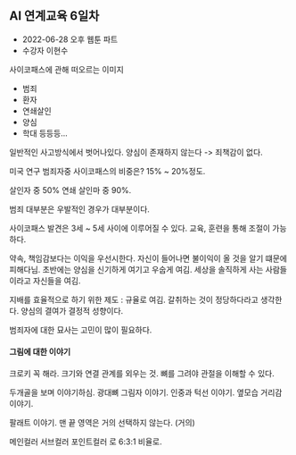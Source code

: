 ## AI 연계교육 6일차

* 2022-06-28 오후 웹툰 파트
* 수강자 이현수

사이코패스에 관해 떠오르는 이미지

- 범죄
- 환자
- 연쇄살인
- 양심
- 학대 등등등...

일반적인 사고방식에서 벗어나있다. 양심이 존재하지 않는다 -> 죄책감이 없다.

미국 연구 범죄자중 사이코패스의 비중은? 15% ~ 20%정도.

살인자 중 50% 연쇄 살인마 중 90%.

범죄 대부분은 우발적인 경우가 대부분이다.

사이코패스 발견은 3세 ~ 5세 사이에 이루어질 수 있다. 교육, 훈련을 통해 조절이 가능하다.

약속, 책임감보다는 이익을 우선시한다. 자신이 들어나면 불이익이 올 것을 알기 떄문에 피해다님. 초반에는 양심을 신기하게 여기고 우숩게 여김.
세상을 솔직하게 사는 사람들이라고 자신들을 여김.

지배를 효율적으로 하기 위한 제도 : 규율로 여김. 갈취하는 것이 정당하다라고 생각한다. 양심의 결여가 결정적 성향이다.

범죄자에 대한 묘사는 고민이 많이 필요하다.

#### 그림에 대한 이야기

크로키 꼭 해라. 크기와 연결 관계를 외우는 것. 뼈를 그려야 관절을 이해할 수 있다.

두개골을 보며 이야기하심. 광대뼈 그림자 이야기. 인중과 턱선 이야기. 옆모습 거리감 이야기.

팔래트 이야기. 맨 끝 영역은 거의 선택하지 않는다. (거의)

메인컬러 서브컬러 포인트컬러 로 6:3:1 비율로.
